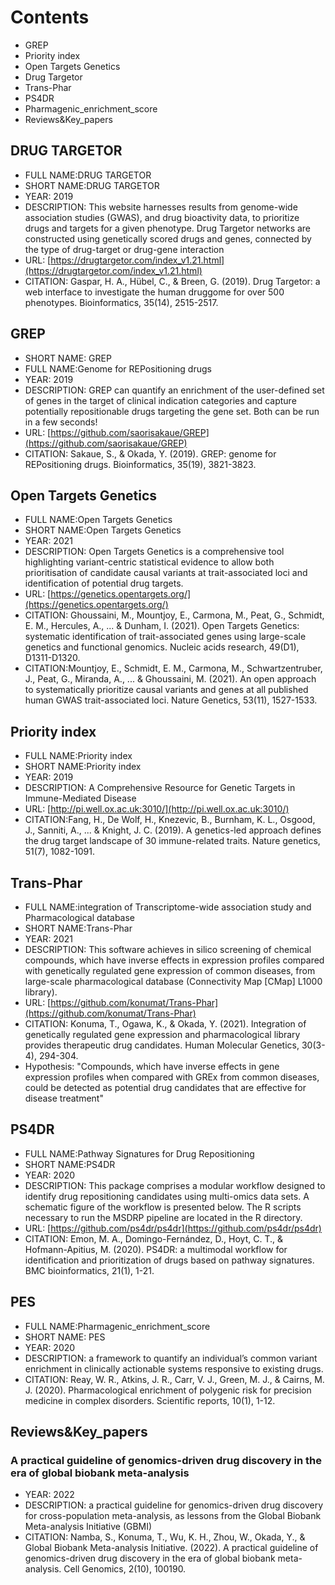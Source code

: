 # Contents
- GREP
- Priority index
- Open Targets Genetics
- Drug Targetor
- Trans-Phar
- PS4DR
- Pharmagenic_enrichment_score
- Reviews&Key_papers
## DRUG TARGETOR
- FULL NAME:DRUG TARGETOR
- SHORT NAME:DRUG TARGETOR
- YEAR: 2019
- DESCRIPTION: This website harnesses results from genome-wide association studies (GWAS), and drug bioactivity data, to prioritize drugs and targets for a given phenotype. Drug Targetor networks are constructed using genetically scored drugs and genes, connected by the type of drug-target or drug-gene interaction
- URL: [https://drugtargetor.com/index_v1.21.html](https://drugtargetor.com/index_v1.21.html)
- CITATION:  Gaspar, H. A., Hübel, C., & Breen, G. (2019). Drug Targetor: a web interface to investigate the human druggome for over 500 phenotypes. Bioinformatics, 35(14), 2515-2517.

## GREP
- SHORT NAME: GREP
- FULL NAME:Genome for REPositioning drugs
- YEAR: 2019
- DESCRIPTION: GREP can quantify an enrichment of the user-defined set of genes in the target of clinical indication categories and capture potentially repositionable drugs targeting the gene set. Both can be run in a few seconds!
- URL: [https://github.com/saorisakaue/GREP](https://github.com/saorisakaue/GREP)
- CITATION: Sakaue, S., & Okada, Y. (2019). GREP: genome for REPositioning drugs. Bioinformatics, 35(19), 3821-3823.

## Open Targets Genetics
- FULL NAME:Open Targets Genetics
- SHORT NAME:Open Targets Genetics
- YEAR: 2021
- DESCRIPTION: Open Targets Genetics is a comprehensive tool highlighting variant-centric statistical evidence to allow both prioritisation of candidate causal variants at trait-associated loci and identification of potential drug targets.
- URL: [https://genetics.opentargets.org/](https://genetics.opentargets.org/)
- CITATION: Ghoussaini, M., Mountjoy, E., Carmona, M., Peat, G., Schmidt, E. M., Hercules, A., ... & Dunham, I. (2021). Open Targets Genetics: systematic identification of trait-associated genes using large-scale genetics and functional genomics. Nucleic acids research, 49(D1), D1311-D1320.
- CITATION:Mountjoy, E., Schmidt, E. M., Carmona, M., Schwartzentruber, J., Peat, G., Miranda, A., ... & Ghoussaini, M. (2021). An open approach to systematically prioritize causal variants and genes at all published human GWAS trait-associated loci. Nature Genetics, 53(11), 1527-1533.

## Priority index
- FULL NAME:Priority index
- SHORT NAME:Priority index
- YEAR: 2019
- DESCRIPTION: A Comprehensive Resource for Genetic Targets in Immune-Mediated Disease
- URL: [http://pi.well.ox.ac.uk:3010/](http://pi.well.ox.ac.uk:3010/)
- CITATION:Fang, H., De Wolf, H., Knezevic, B., Burnham, K. L., Osgood, J., Sanniti, A., ... & Knight, J. C. (2019). A genetics-led approach defines the drug target landscape of 30 immune-related traits. Nature genetics, 51(7), 1082-1091.

## Trans-Phar
- FULL NAME:integration of Transcriptome-wide association study and Pharmacological database
- SHORT NAME:Trans-Phar 
- YEAR: 2021
- DESCRIPTION: This software achieves in silico screening of chemical compounds, which have inverse effects in expression profiles compared with genetically regulated gene expression of common diseases, from large-scale pharmacological database (Connectivity Map [CMap] L1000 library).
- URL: [https://github.com/konumat/Trans-Phar](https://github.com/konumat/Trans-Phar)
- CITATION: Konuma, T., Ogawa, K., & Okada, Y. (2021). Integration of genetically regulated gene expression and pharmacological library provides therapeutic drug candidates. Human Molecular Genetics, 30(3-4), 294-304.
- Hypothesis: "Compounds, which have inverse effects in gene expression profiles when compared with GREx from common diseases, could be detected as potential drug candidates that are effective for disease treatment"

## PS4DR
- FULL NAME:Pathway Signatures for Drug Repositioning
- SHORT NAME:PS4DR
- YEAR: 2020
- DESCRIPTION: This package comprises a modular workflow designed to identify drug repositioning candidates using multi-omics data sets. A schematic figure of the workflow is presented below. The R scripts necessary to run the MSDRP pipeline are located in the R directory.
- URL: [https://github.com/ps4dr/ps4dr](https://github.com/ps4dr/ps4dr)
- CITATION: Emon, M. A., Domingo-Fernández, D., Hoyt, C. T., & Hofmann-Apitius, M. (2020). PS4DR: a multimodal workflow for identification and prioritization of drugs based on pathway signatures. BMC bioinformatics, 21(1), 1-21.


## PES
- FULL NAME:Pharmagenic_enrichment_score
- SHORT NAME: PES
- YEAR: 2020
- DESCRIPTION: a framework to quantify an individual’s common variant enrichment in clinically actionable systems responsive to existing drugs.
- CITATION: Reay, W. R., Atkins, J. R., Carr, V. J., Green, M. J., & Cairns, M. J. (2020). Pharmacological enrichment of polygenic risk for precision medicine in complex disorders. Scientific reports, 10(1), 1-12.

## Reviews&Key_papers
### A practical guideline of genomics-driven drug discovery in the era of global biobank meta-analysis
- YEAR: 2022
- DESCRIPTION: a practical guideline for genomics-driven drug discovery for cross-population meta-analysis, as lessons from the Global Biobank Meta-analysis Initiative (GBMI)
- CITATION: Namba, S., Konuma, T., Wu, K. H., Zhou, W., Okada, Y., & Global Biobank Meta-analysis Initiative. (2022). A practical guideline of genomics-driven drug discovery in the era of global biobank meta-analysis. Cell Genomics, 2(10), 100190.
